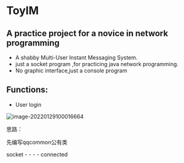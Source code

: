# ToyIM
## A practice project for a novice in network programming
- A shabby Multi-User Instant Messaging System.
- just a socket program ,for practicing java network programming.
- No graphic interface,just a console program

 ## Functions:

- User login

![image-20220129100016664](https://gitee.com/geekpig/my-blog-images/raw/master/img/image-20220129100016664.png)

思路：

先编写qqcommon公有类

socket - - - - connected 
